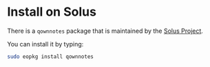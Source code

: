 # Install on Solus

There is a `qownnotes` package that is maintained by the [Solus Project](https://getsol.us/).

You can install it by typing:

```bash
sudo eopkg install qownnotes
```

